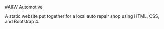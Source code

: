 #A&W Automotive

A static website put together for a local auto repair shop using HTML, CSS, and Bootstrap 4.
